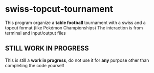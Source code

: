 # swiss-topcut-tournament
This program organize a **table football** tournament with a swiss and a topcut format (like Pokémon Championships)
The interaction is from terminal and input/output files

## STILL WORK IN PROGRESS
This is still a **work in progress**, do not use it for **any** purpose other than completing the code yourself
